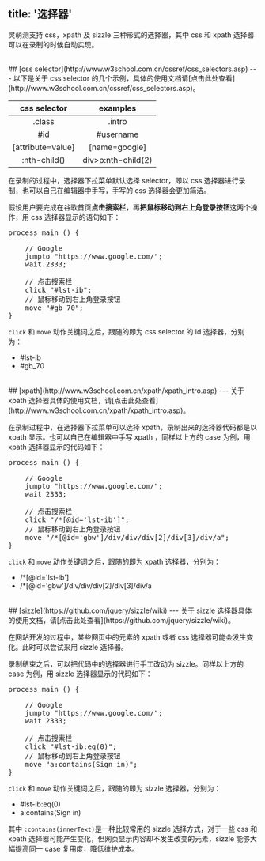 title: '选择器'
---
灵萌测支持 css，xpath 及 sizzle 三种形式的选择器，其中 css 和 xpath 选择器可以在录制的时候自动实现。

<br/>
## [css selector](http://www.w3school.com.cn/cssref/css_selectors.asp)
---
以下是关于 css selector 的几个示例，具体的使用文档请[点击此处查看](http://www.w3school.com.cn/cssref/css_selectors.asp)。

|css selector    |examples   |
|:--------------:|:---------:|
|.class|.intro|
|#id|#username|
|[attribute=value]|[name=google]|
|:nth-child()|div>p:nth-child(2)|

在录制的过程中，选择器下拉菜单默认选择 selector，即以 css 选择器进行录制，也可以自己在编辑器中手写，手写的 css 选择器会更加简洁。

假设用户要完成在谷歌首页**点击搜索栏**，再**把鼠标移动到右上角登录按钮**这两个操作，用 css 选择器显示的语句如下：
<pre class="sublemon">
process main () {

	// Google
	jumpto "https://www.google.com/";
	wait 2333;

	// 点击搜索栏
	click "#lst-ib";
	// 鼠标移动到右上角登录按钮
	move "#gb_70";
}</pre>

`click` 和 `move` 动作关键词之后，跟随的即为 css selector 的 id 选择器，分别为：
- #lst-ib
- #gb_70

<br/>
## [xpath](http://www.w3school.com.cn/xpath/xpath_intro.asp)
---
关于 xpath 选择器具体的使用文档，请[点击此处查看](http://www.w3school.com.cn/xpath/xpath_intro.asp)。

在录制过程中，在选择器下拉菜单可以选择 xpath，录制出来的选择器代码都是以 xpath 显示。也可以自己在编辑器中手写 xpath ，同样以上方的 case 为例，用 xpath 选择器显示的代码如下：
<pre class="sublemon">
process main () {

	// Google
	jumpto "https://www.google.com/";
	wait 2333;
	
	// 点击搜索栏
	click "/*[@id='lst-ib']";
	// 鼠标移动到右上角登录按钮
	move "/*[@id='gbw']/div/div/div[2]/div[3]/div/a";
}</pre>

`click` 和 `move` 动作关键词之后，跟随的即为 xpath 选择器，分别为：
- /*[@id='lst-ib']
- /*[@id='gbw']/div/div/div[2]/div[3]/div/a

<br/>
## [sizzle](https://github.com/jquery/sizzle/wiki)
---
关于 sizzle 选择器具体的使用文档，请[点击此处查看](https://github.com/jquery/sizzle/wiki)。

在网站开发的过程中，某些网页中的元素的 xpath 或者 css 选择器可能会发生变化。此时可以尝试采用 sizzle 选择器。

录制结束之后，可以把代码中的选择器进行手工改动为 sizzle。同样以上方的 case 为例，用 sizzle 选择器显示的代码如下：
<pre class="sublemon">
process main () {
    
	// Google
	jumpto "https://www.google.com/";
	wait 2333;

	// 点击搜索栏
	click "#lst-ib:eq(0)";
	// 鼠标移动到右上角登录按钮
	move "a:contains(Sign in)";
}</pre>

`click` 和 `move` 动作关键词之后，跟随的即为 sizzle 选择器，分别为：
- #lst-ib:eq(0)
- a:contains(Sign in)

其中 `:contains(innerText)`是一种比较常用的 sizzle 选择方式，对于一些 css 和 xpath 选择器可能产生变化，但网页显示内容却不发生改变的元素，sizzle 能够大幅提高同一 case 复用度，降低维护成本。